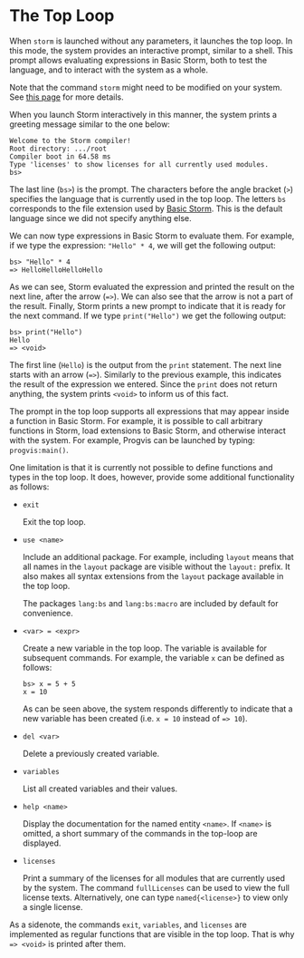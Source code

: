 The Top Loop
============

When `storm` is launched without any parameters, it launches the top loop. In this mode, the system
provides an interactive prompt, similar to a shell. This prompt allows evaluating expressions in
Basic Storm, both to test the language, and to interact with the system as a whole.

Note that the command `storm` might need to be modified on your system. See [this
page](md:In_the_Terminal) for more details.


When you launch Storm interactively in this manner, the system prints a greeting message similar to
the one below:

```
Welcome to the Storm compiler!
Root directory: .../root
Compiler boot in 64.58 ms
Type 'licenses' to show licenses for all currently used modules.
bs>
```

The last line (`bs>`) is the prompt. The characters before the angle bracket (`>`) specifies the
language that is currently used in the top loop. The letters `bs` corresponds to the file extension
used by [Basic Storm](md:/Language_Reference/Basic_Storm). This is the default language since we did
not specify anything else.

We can now type expressions in Basic Storm to evaluate them. For example, if we type the expression:
`"Hello" * 4`, we will get the following output:

```
bs> "Hello" * 4
=> HelloHelloHelloHello
```

As we can see, Storm evaluated the expression and printed the result on the next line, after the
arrow (`=>`). We can also see that the arrow is not a part of the result. Finally, Storm prints a
new prompt to indicate that it is ready for the next command. If we type `print("Hello")` we get the
following output:

```
bs> print("Hello")
Hello
=> <void>
```

The first line (`Hello`) is the output from the `print` statement. The next line starts with an
arrow (`=>`). Similarly to the previous example, this indicates the result of the expression we
entered. Since the `print` does not return anything, the system prints `<void>` to inform us of this
fact.

The prompt in the top loop supports all expressions that may appear inside a function in Basic
Storm. For example, it is possible to call arbitrary functions in Storm, load extensions to Basic
Storm, and otherwise interact with the system. For example, Progvis can be launched by typing:
`progvis:main()`.

One limitation is that it is currently not possible to define functions and types in the top loop.
It does, however, provide some additional functionality as follows:

- `exit`

  Exit the top loop.

- `use <name>`

  Include an additional package. For example, including `layout` means that all names in the
  `layout` package are visible without the `layout:` prefix. It also makes all syntax extensions
  from the `layout` package available in the top loop.

  The packages `lang:bs` and `lang:bs:macro` are included by default for convenience.

- `<var> = <expr>`

  Create a new variable in the top loop. The variable is available for subsequent commands. For
  example, the variable `x` can be defined as follows:

  ```
  bs> x = 5 + 5
  x = 10
  ```

  As can be seen above, the system responds differently to indicate that a new variable has been
  created (i.e. `x = 10` instead of `=> 10`).

- `del <var>`

  Delete a previously created variable.

- `variables`

  List all created variables and their values.

- `help <name>`

  Display the documentation for the named entity `<name>`. If `<name>` is omitted, a short summary
  of the commands in the top-loop are displayed.

- `licenses`

  Print a summary of the licenses for all modules that are currently used by the system. The command
  `fullLicenses` can be used to view the full license texts. Alternatively, one can type
  `named{<license>}` to view only a single license.

As a sidenote, the commands `exit`, `variables`, and `licenses` are implemented as regular functions
that are visible in the top loop. That is why `=> <void>` is printed after them.
